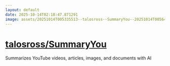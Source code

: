 ```yaml
---
layout: default
date: 2025-10-14T02:18:47.871291
image: assets/20251014T005335513--talosross--SummaryYou--20251014T005648089--cropped.png
---
```


# [talosross/SummaryYou](https://github.com/talosross/SummaryYou)

Summarizes YouTube videos, articles, images, and documents with AI
